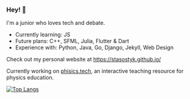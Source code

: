 ### Hey! 👾

I'm a junior who loves tech and debate. 

* Currently learning: JS
* Future plans: C++, SFML, Julia, Flutter & Dart
* Experience with: Python, Java, Go, Django, Jekyll, Web Design

Check out my personal website at https://stasostyk.github.io/

Currently working on [phisics.tech](url), an interactive teaching resource for physics education.

[![Top Langs](https://github-readme-stats.vercel.app/api/top-langs/?username=stasostyk&layout=compact&theme=react&langs_count=10&hide=sass)](https://github.com/anuraghazra/github-readme-stats)
